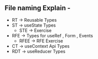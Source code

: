 ## File naming Explain -

- RT -> Reusable Types
- ST -> useState Types
  - STE -> Exercise
- RFE -> Types for useRef , Form , Events
  - RFEE -> RFE Exercise
- CT -> useContext Api Types
- RDT -> useReducer Types

